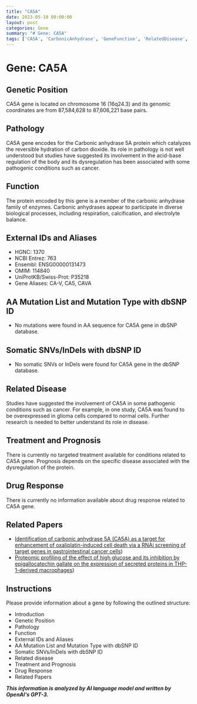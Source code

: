 ```yaml
---
title: "CA5A"
date: 2023-05-10 00:00:00
layout: post
categories: Gene
summary: "# Gene: CA5A"
tags: ['CA5A', 'CarbonicAnhydrase', 'GeneFunction', 'RelatedDisease', 'Prognosis', 'DrugResponse', 'GeneticPosition', 'SomaticMutations']
---
```


# Gene: CA5A

## Genetic Position

CA5A gene is located on chromosome 16 (16q24.3) and its genomic coordinates are from 87,584,628 to 87,606,221 base pairs.

## Pathology

CA5A gene encodes for the Carbonic anhydrase 5A protein which catalyzes the reversible hydration of carbon dioxide. Its role in pathology is not well understood but studies have suggested its involvement in the acid-base regulation of the body and its dysregulation has been associated with some pathogenic conditions such as cancer.

## Function

The protein encoded by this gene is a member of the carbonic anhydrase family of enzymes. Carbonic anhydrases appear to participate in diverse biological processes, including respiration, calcification, and electrolyte balance.

## External IDs and Aliases

- HGNC: 1370
- NCBI Entrez: 763
- Ensembl: ENSG00000131473
- OMIM: 114840
- UniProtKB/Swiss-Prot: P35218
- Gene Aliases: CA-V, CA5, CAVA

## AA Mutation List and Mutation Type with dbSNP ID

- No mutations were found in AA sequence for CA5A gene in dbSNP database.

## Somatic SNVs/InDels with dbSNP ID

- No somatic SNVs or InDels were found for CA5A gene in the dbSNP database.

## Related Disease

Studies have suggested the involvement of CA5A in some pathogenic conditions such as cancer. For example, in one study, CA5A was found to be overexpressed in glioma cells compared to normal cells. Further research is needed to better understand its role in disease.

## Treatment and Prognosis

There is currently no targeted treatment available for conditions related to CA5A gene. Prognosis depends on the specific disease associated with the dysregulation of the protein.

## Drug Response

There is currently no information available about drug response related to CA5A gene.

## Related Papers

- [Identification of carbonic anhydrase 5A (CA5A) as a target for enhancement of oxaliplatin-induced cell death via a RNAi screening of target genes in gastrointestinal cancer cells](https://doi.org/10.1186/s12885-017-3556-5))
- [Proteomic profiling of the effect of high glucose and its inhibition by epigallocatechin gallate on the expression of secreted proteins in THP-1-derived macrophages](https://doi.org/10.1186/1477-5956-9-10)) 

## Instructions

Please provide information about a gene by following the outlined structure:

- Introduction
- Genetic Position
- Pathology
- Function
- External IDs and Aliases
- AA Mutation List and Mutation Type with dbSNP ID
- Somatic SNVs/InDels with dbSNP ID
- Related disease
- Treatment and Prognosis
- Drug Response
- Related Papers

**_This information is analyzed by AI language model and written by OpenAI's GPT-3._**